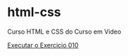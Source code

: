 # html-css
 Curso HTML e CSS do Curso em Video

<a href="https://lucasmartinszlm.github.io/html-css/EXERCICIOS/d010/">Executar o Exercicio 010</a>